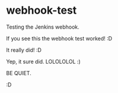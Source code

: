 # webhook-test
Testing the Jenkins webhook.

If you see this the webhook test worked! :D

It really did! :D

Yep, it sure did. LOLOLOLOL :)

BE QUIET.

:D

